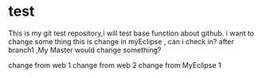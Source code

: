 # test
This is my git test repository,i will test base function about github.
i want to change some thing
this is change in myEclipse , can i check in?
after branch1 ,My Master would change something?

change from web 1
change from web 2
change from MyEclipse 1
